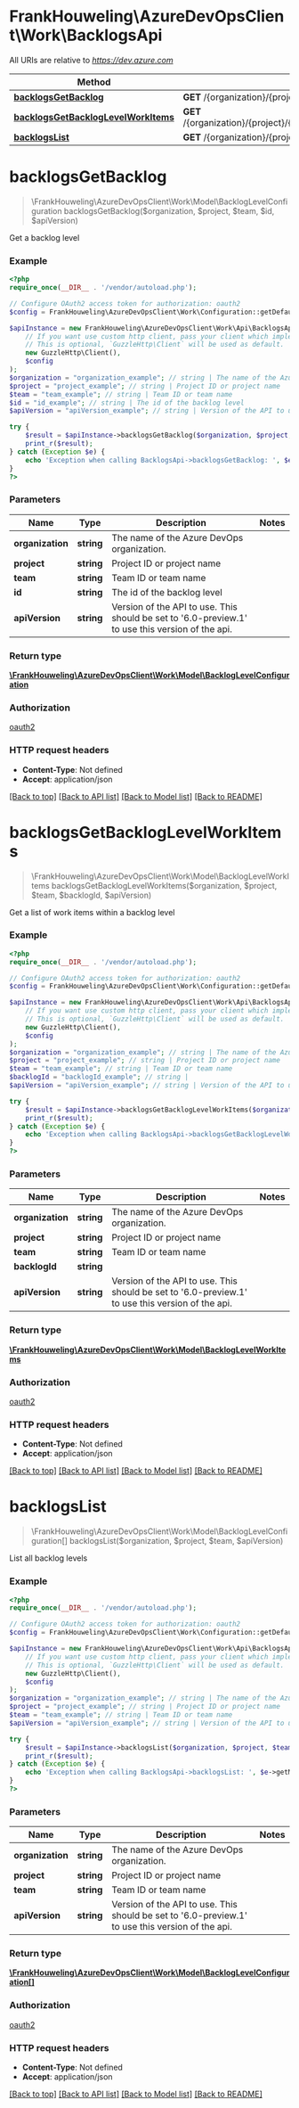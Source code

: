 # FrankHouweling\AzureDevOpsClient\Work\BacklogsApi

All URIs are relative to *https://dev.azure.com*

Method | HTTP request | Description
------------- | ------------- | -------------
[**backlogsGetBacklog**](BacklogsApi.md#backlogsGetBacklog) | **GET** /{organization}/{project}/{team}/_apis/work/backlogs/{id} | 
[**backlogsGetBacklogLevelWorkItems**](BacklogsApi.md#backlogsGetBacklogLevelWorkItems) | **GET** /{organization}/{project}/{team}/_apis/work/backlogs/{backlogId}/workItems | 
[**backlogsList**](BacklogsApi.md#backlogsList) | **GET** /{organization}/{project}/{team}/_apis/work/backlogs | 


# **backlogsGetBacklog**
> \FrankHouweling\AzureDevOpsClient\Work\Model\BacklogLevelConfiguration backlogsGetBacklog($organization, $project, $team, $id, $apiVersion)



Get a backlog level

### Example
```php
<?php
require_once(__DIR__ . '/vendor/autoload.php');

// Configure OAuth2 access token for authorization: oauth2
$config = FrankHouweling\AzureDevOpsClient\Work\Configuration::getDefaultConfiguration()->setAccessToken('YOUR_ACCESS_TOKEN');

$apiInstance = new FrankHouweling\AzureDevOpsClient\Work\Api\BacklogsApi(
    // If you want use custom http client, pass your client which implements `GuzzleHttp\ClientInterface`.
    // This is optional, `GuzzleHttp\Client` will be used as default.
    new GuzzleHttp\Client(),
    $config
);
$organization = "organization_example"; // string | The name of the Azure DevOps organization.
$project = "project_example"; // string | Project ID or project name
$team = "team_example"; // string | Team ID or team name
$id = "id_example"; // string | The id of the backlog level
$apiVersion = "apiVersion_example"; // string | Version of the API to use.  This should be set to '6.0-preview.1' to use this version of the api.

try {
    $result = $apiInstance->backlogsGetBacklog($organization, $project, $team, $id, $apiVersion);
    print_r($result);
} catch (Exception $e) {
    echo 'Exception when calling BacklogsApi->backlogsGetBacklog: ', $e->getMessage(), PHP_EOL;
}
?>
```

### Parameters

Name | Type | Description  | Notes
------------- | ------------- | ------------- | -------------
 **organization** | **string**| The name of the Azure DevOps organization. |
 **project** | **string**| Project ID or project name |
 **team** | **string**| Team ID or team name |
 **id** | **string**| The id of the backlog level |
 **apiVersion** | **string**| Version of the API to use.  This should be set to &#39;6.0-preview.1&#39; to use this version of the api. |

### Return type

[**\FrankHouweling\AzureDevOpsClient\Work\Model\BacklogLevelConfiguration**](../Model/BacklogLevelConfiguration.md)

### Authorization

[oauth2](../../README.md#oauth2)

### HTTP request headers

 - **Content-Type**: Not defined
 - **Accept**: application/json

[[Back to top]](#) [[Back to API list]](../../README.md#documentation-for-api-endpoints) [[Back to Model list]](../../README.md#documentation-for-models) [[Back to README]](../../README.md)

# **backlogsGetBacklogLevelWorkItems**
> \FrankHouweling\AzureDevOpsClient\Work\Model\BacklogLevelWorkItems backlogsGetBacklogLevelWorkItems($organization, $project, $team, $backlogId, $apiVersion)



Get a list of work items within a backlog level

### Example
```php
<?php
require_once(__DIR__ . '/vendor/autoload.php');

// Configure OAuth2 access token for authorization: oauth2
$config = FrankHouweling\AzureDevOpsClient\Work\Configuration::getDefaultConfiguration()->setAccessToken('YOUR_ACCESS_TOKEN');

$apiInstance = new FrankHouweling\AzureDevOpsClient\Work\Api\BacklogsApi(
    // If you want use custom http client, pass your client which implements `GuzzleHttp\ClientInterface`.
    // This is optional, `GuzzleHttp\Client` will be used as default.
    new GuzzleHttp\Client(),
    $config
);
$organization = "organization_example"; // string | The name of the Azure DevOps organization.
$project = "project_example"; // string | Project ID or project name
$team = "team_example"; // string | Team ID or team name
$backlogId = "backlogId_example"; // string | 
$apiVersion = "apiVersion_example"; // string | Version of the API to use.  This should be set to '6.0-preview.1' to use this version of the api.

try {
    $result = $apiInstance->backlogsGetBacklogLevelWorkItems($organization, $project, $team, $backlogId, $apiVersion);
    print_r($result);
} catch (Exception $e) {
    echo 'Exception when calling BacklogsApi->backlogsGetBacklogLevelWorkItems: ', $e->getMessage(), PHP_EOL;
}
?>
```

### Parameters

Name | Type | Description  | Notes
------------- | ------------- | ------------- | -------------
 **organization** | **string**| The name of the Azure DevOps organization. |
 **project** | **string**| Project ID or project name |
 **team** | **string**| Team ID or team name |
 **backlogId** | **string**|  |
 **apiVersion** | **string**| Version of the API to use.  This should be set to &#39;6.0-preview.1&#39; to use this version of the api. |

### Return type

[**\FrankHouweling\AzureDevOpsClient\Work\Model\BacklogLevelWorkItems**](../Model/BacklogLevelWorkItems.md)

### Authorization

[oauth2](../../README.md#oauth2)

### HTTP request headers

 - **Content-Type**: Not defined
 - **Accept**: application/json

[[Back to top]](#) [[Back to API list]](../../README.md#documentation-for-api-endpoints) [[Back to Model list]](../../README.md#documentation-for-models) [[Back to README]](../../README.md)

# **backlogsList**
> \FrankHouweling\AzureDevOpsClient\Work\Model\BacklogLevelConfiguration[] backlogsList($organization, $project, $team, $apiVersion)



List all backlog levels

### Example
```php
<?php
require_once(__DIR__ . '/vendor/autoload.php');

// Configure OAuth2 access token for authorization: oauth2
$config = FrankHouweling\AzureDevOpsClient\Work\Configuration::getDefaultConfiguration()->setAccessToken('YOUR_ACCESS_TOKEN');

$apiInstance = new FrankHouweling\AzureDevOpsClient\Work\Api\BacklogsApi(
    // If you want use custom http client, pass your client which implements `GuzzleHttp\ClientInterface`.
    // This is optional, `GuzzleHttp\Client` will be used as default.
    new GuzzleHttp\Client(),
    $config
);
$organization = "organization_example"; // string | The name of the Azure DevOps organization.
$project = "project_example"; // string | Project ID or project name
$team = "team_example"; // string | Team ID or team name
$apiVersion = "apiVersion_example"; // string | Version of the API to use.  This should be set to '6.0-preview.1' to use this version of the api.

try {
    $result = $apiInstance->backlogsList($organization, $project, $team, $apiVersion);
    print_r($result);
} catch (Exception $e) {
    echo 'Exception when calling BacklogsApi->backlogsList: ', $e->getMessage(), PHP_EOL;
}
?>
```

### Parameters

Name | Type | Description  | Notes
------------- | ------------- | ------------- | -------------
 **organization** | **string**| The name of the Azure DevOps organization. |
 **project** | **string**| Project ID or project name |
 **team** | **string**| Team ID or team name |
 **apiVersion** | **string**| Version of the API to use.  This should be set to &#39;6.0-preview.1&#39; to use this version of the api. |

### Return type

[**\FrankHouweling\AzureDevOpsClient\Work\Model\BacklogLevelConfiguration[]**](../Model/BacklogLevelConfiguration.md)

### Authorization

[oauth2](../../README.md#oauth2)

### HTTP request headers

 - **Content-Type**: Not defined
 - **Accept**: application/json

[[Back to top]](#) [[Back to API list]](../../README.md#documentation-for-api-endpoints) [[Back to Model list]](../../README.md#documentation-for-models) [[Back to README]](../../README.md)

